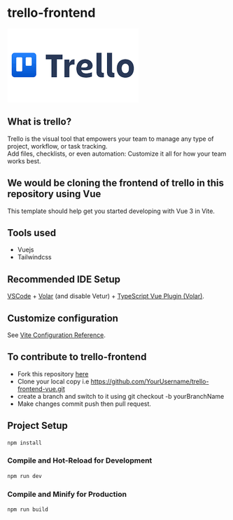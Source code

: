 # trello-frontend
![Alt text](src/assets/img/logo.png)
## What is trello?

Trello is the visual tool that empowers your team to manage any type of project, workflow, or task tracking. <br> Add files, checklists, or even automation: Customize it all for how your team works best.

## We would be cloning the frontend of trello in this repository using Vue

This template should help get you started developing with Vue 3 in Vite.

## Tools used

- Vuejs
- Tailwindcss

## Recommended IDE Setup

[VSCode](https://code.visualstudio.com/) + [Volar](https://marketplace.visualstudio.com/items?itemName=Vue.volar) (and disable Vetur) + [TypeScript Vue Plugin (Volar)](https://marketplace.visualstudio.com/items?itemName=Vue.vscode-typescript-vue-plugin).

## Customize configuration

See [Vite Configuration Reference](https://vitejs.dev/config/).

## To contribute to trello-frontend

- Fork this repository [here](https://github.com/nfonjeannoel/trello-frontend-vue.git)
- Clone your local copy i.e 
    https://github.com/YourUsername/trello-frontend-vue.git
- create a branch and switch to it using  git checkout -b yourBranchName
- Make changes commit push then pull request. 

## Project Setup

```sh
npm install
```

### Compile and Hot-Reload for Development

```sh
npm run dev
```

### Compile and Minify for Production

```sh
npm run build
```
